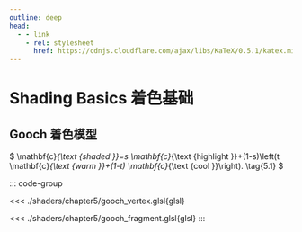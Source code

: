 ```yaml
---
outline: deep
head:
  - - link
    - rel: stylesheet
      href: https://cdnjs.cloudflare.com/ajax/libs/KaTeX/0.5.1/katex.min.css
---
```

# Shading Basics 着色基础

<script setup>
import Gooch from './components/Gooch.vue'
</script>

## Gooch 着色模型

$
\mathbf{c}_{\text {shaded }}=s \mathbf{c}_{\text {highlight }}+(1-s)\left(t \mathbf{c}_{\text {warm }}+(1-t) \mathbf{c}_{\text {cool }}\right).
\tag{5.1} 
$

::: code-group
<!-- 文件名默认用作标题 -->
<<< ./shaders/chapter5/gooch_vertex.glsl{glsl}
<!-- 也可以提供定制的代码组 -->
<<< ./shaders/chapter5/gooch_fragment.glsl{glsl}
:::

<Gooch />
